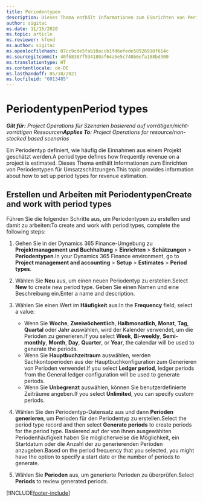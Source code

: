 ```yaml
---
title: Periodentypen
description: Dieses Thema enthält Informationen zum Einrichten von Periodentypen für Umsatzschätzungen.
author: sigitac
ms.date: 11/16/2020
ms.topic: article
ms.reviewer: kfend
ms.author: sigitac
ms.openlocfilehash: 07cc9cde5fab10accb1fd6efede58926918f614c
ms.sourcegitcommit: 40f68387f594180af64a5e5c748b6efa188bd300
ms.translationtype: HT
ms.contentlocale: de-DE
ms.lasthandoff: 05/10/2021
ms.locfileid: "6013485"
---
```

# <a name="period-types"></a><span data-ttu-id="b85b0-103">Periodentypen</span><span class="sxs-lookup"><span data-stu-id="b85b0-103">Period types</span></span>

<span data-ttu-id="b85b0-104">_**Gilt für:** Project Operations für Szenarien basierend auf vorrätigen/nicht-vorrätigen Ressourcen_</span><span class="sxs-lookup"><span data-stu-id="b85b0-104">_**Applies To:** Project Operations for resource/non-stocked based scenarios_</span></span>

<span data-ttu-id="b85b0-105">Ein Periodentyp definiert, wie häufig die Einnahmen aus einem Projekt geschätzt werden.</span><span class="sxs-lookup"><span data-stu-id="b85b0-105">A period type defines how frequently revenue on a project is estimated.</span></span> <span data-ttu-id="b85b0-106">Dieses Thema enthält Informationen zum Einrichten von Periodentypen für Umsatzschätzungen.</span><span class="sxs-lookup"><span data-stu-id="b85b0-106">This topic provides information about how to set up period types for revenue estimation.</span></span> 

## <a name="create-and-work-with-period-types"></a><span data-ttu-id="b85b0-107">Erstellen und Arbeiten mit Periodentypen</span><span class="sxs-lookup"><span data-stu-id="b85b0-107">Create and work with period types</span></span>
<span data-ttu-id="b85b0-108">Führen Sie die folgenden Schritte aus, um Periodentypen zu erstellen und damit zu arbeiten:</span><span class="sxs-lookup"><span data-stu-id="b85b0-108">To create and work with period types, complete the following steps:</span></span>

1. <span data-ttu-id="b85b0-109">Gehen Sie in der Dynamics 365 Finance-Umgebung zu **Projektmanagement und Buchhaltung** > **Einrichten** > **Schätzungen** > **Periodentypen**.</span><span class="sxs-lookup"><span data-stu-id="b85b0-109">In your Dynamics 365 Finance environment, go to **Project management and accounting** > **Setup** > **Estimates** > **Period types**.</span></span>
2. <span data-ttu-id="b85b0-110">Wählen Sie **Neu** aus, um einen neuen Periodentyp zu erstellen.</span><span class="sxs-lookup"><span data-stu-id="b85b0-110">Select **New** to create new period type.</span></span> <span data-ttu-id="b85b0-111">Geben Sie einen Namen und eine Beschreibung ein.</span><span class="sxs-lookup"><span data-stu-id="b85b0-111">Enter a name and description.</span></span>
3. <span data-ttu-id="b85b0-112">Wählen Sie einen Wert im **Häufigkeit** aus:</span><span class="sxs-lookup"><span data-stu-id="b85b0-112">In the **Frequency** field, select a value:</span></span>

    - <span data-ttu-id="b85b0-113">Wenn Sie **Woche**, **Zweiwöchentlich**, **Halbmonatlich**, **Monat**, **Tag**, **Quartal** oder **Jahr** auswählen, wird der Kalender verwendet, um die Perioden zu generieren.</span><span class="sxs-lookup"><span data-stu-id="b85b0-113">If you select **Week**, **Bi-weekly**, **Semi-monthly**, **Month**, **Day**, **Quarter**, or **Year**, the calendar will be used to generate the periods.</span></span> 
    - <span data-ttu-id="b85b0-114">Wenn Sie **Hauptbuchzeitraum** auswählen, werden Sachkontoperioden aus der Hauptbuchkonfiguration zum Generieren von Perioden verwendet.</span><span class="sxs-lookup"><span data-stu-id="b85b0-114">If you select **Ledger period**, ledger periods from the General ledger configuration will be used to generate periods.</span></span>
    - <span data-ttu-id="b85b0-115">Wenn Sie **Unbegrenzt** auswählen, können Sie benutzerdefinierte Zeiträume angeben.</span><span class="sxs-lookup"><span data-stu-id="b85b0-115">If you select **Unlimited**, you can specify custom periods.</span></span>
4. <span data-ttu-id="b85b0-116">Wählen Sie den Periodentyp-Datensatz aus und dann **Perioden generieren**, um Perioden für den Periodentyp zu erstellen.</span><span class="sxs-lookup"><span data-stu-id="b85b0-116">Select the period type record and then select **Generate periods** to create periods for the period type.</span></span> <span data-ttu-id="b85b0-117">Basierend auf der von Ihnen ausgewählten Periodenhäufigkeit haben Sie möglicherweise die Möglichkeit, ein Startdatum oder die Anzahl der zu generierenden Perioden anzugeben.</span><span class="sxs-lookup"><span data-stu-id="b85b0-117">Based on the period frequency that you selected, you might have the option to specify a start date or the number of periods to generate.</span></span>
5. <span data-ttu-id="b85b0-118">Wählen Sie **Perioden** aus, um generierte Perioden zu überprüfen.</span><span class="sxs-lookup"><span data-stu-id="b85b0-118">Select **Periods** to review generated periods.</span></span>



[!INCLUDE[footer-include](../includes/footer-banner.md)]